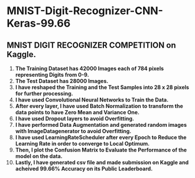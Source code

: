 # MNIST-Digit-Recognizer-CNN-Keras-99.66

## MNIST DIGIT RECOGNIZER COMPETITION on Kaggle.

1) **The Training Dataset has 42000 Images each of 784 pixels representing Digits from 0-9.**
2) **The Test Dataset has 28000 Images.**
3) **I have reshaped the Training and the Test Samples into 28 x 28 pixels for further processing.**
4) **I have used Convolutional Neural Networks to Train the Data.**
5) **After every layer, I have used Batch Normalization to transform the data points to have Zero Mean and Variance One.**
6) **I have used Dropout layers to avoid Overfitting.**
7) **I have performed Data Augmentation and generated random images with ImageDatagenerator to avoid Overfitting.**
8) **I have used LearningRateScheduler after every Epoch to Reduce the Learning Rate in order to converge to Local Optimum.**
9) **Then, I plot the Confusion Matrix to Evaluate the Performance of the model on the data.**
10) **Lastly, I have generated csv file and made submission on Kaggle and acheived 99.66% Accuracy on its Public Leaderboard.**
